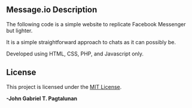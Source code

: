 ## Message.io Description
The following code is a simple website to replicate Facebook Messenger but lighter.

It is a simple straightforward approach to chats as it can possibly be.

Developed using HTML, CSS, PHP, and Javascript only.

## License
This project is licensed under the [MIT License](LICENSE).

**-John Gabriel T. Pagtalunan**
